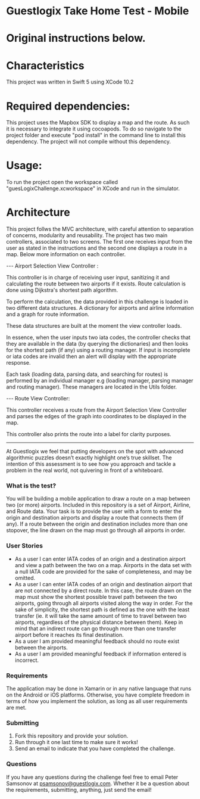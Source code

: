 # Guestlogix Take Home Test - Mobile


# Original instructions below. 

# Characteristics

This project was written in Swift 5 using XCode 10.2

# Required dependencies:

This project uses the Mapbox SDK to display a map and the route. As such it is necessary to integrate it using cocoapods. To do so navigate to the project folder and execute "pod install" in the command line to install this dependency. The project will not compile without this dependency. 

# Usage: 

To run the project open the workspace called "guesLogixChallenge.xcworkspace" in XCode and run in the simulator. 

# Architecture

This project follws the MVC architecture, with careful attention to separation of concerns, modularity and reusability. 
The project has two main controllers, associated to two screens. The first one receives input from the user as stated in the instructions and the second one displays a route in a map. Below more information on each controller. 

--- Airport Selection View Controller :

This controller is in charge of receiving user input, sanitizing it and calculating the route between two airports if it exists. Route calculation is done using Dijkstra's shortest path algorithm.

To perform the calculation, the data provided in this challenge is loaded in two different data structures. A dictionary for airports and airline information and a graph for route information. 

These data structures are built at the moment the view controller loads. 

In essence, when the user inputs two iata codes, the controller checks that they are available in the data (by querying the dictionaries) and then looks for the shortest path (if any) using a routing manager. If input is incomplete or iata codes are invalid then an alert will display with the appropriate response. 

Each task (loading data, parsing data, and searching for routes) is performed by an individual manager e.g (loading manager, parsing manager and routing manager). These managers are located in the Utils folder. 

--- Route View Controller: 

This controller receives a route from the Airport Selection View Controller and parses the edges of the graph into coordinates to be displayed in the map. 

This controller also prints the route into a label for clarity purposes. 


------------------------------------------------------------------------

At Guestlogix we feel that putting developers on the spot with advanced algorithmic puzzles doesn’t exactly highlight one’s true skillset. The intention of this assessment is to see how you approach and tackle a problem in the real world, not quivering in front of a whiteboard.

### What is the test?

You will be building a mobile application to draw a route on a map between two (or more) airports. Included in this repository is a set of Airport, Airline, and Route data. Your task is to provide the user with a form to enter the origin and destination airports and display a route that connects them (if any). If a route between the origin and destination includes more than one stopover, the line drawn on the map must go through all airports in order.

### User Stories

- As a user I can enter IATA codes of an origin and a destination airport and view a path between the two on a map. Airports in the data set with a null IATA code are provided for the sake of completeness, and may be omitted.
- As a user I can enter IATA codes of an origin and destination airport that are not connected by a direct route. In this case, the route drawn on the map must show the shortest possible travel path between the two airports, going through all airports visited along the way in order. For the sake of simplicity, the shortest path is defined as the one with the least transfer (ie. it will take the same amount of time to travel between two airports, regardless of the physical distance between them). Keep in mind that an indirect route can go through more than one transfer airport before it reaches its final destination.
- As a user I am provided meaningful feedback should no route exist between the airports.
- As a user I am provided meaningful feedback if information entered is incorrect.

### Requirements

The application may be done in Xamarin or in any native language that runs on the Android or iOS platforms. Otherwise, you have complete freedom in terms of how you implement the solution, as long as all user requirements are met.

### Submitting

1. Fork this repository and provide your solution.
2. Run through it one last time to make sure it works!
3. Send an email to indicate that you have completed the challenge. 

### Questions

If you have any questions during the challenge feel free to email Peter Samsonov at psamsonov@guestlogix.com. Whether it be a question about the requirements, submitting, anything, just send the email!
